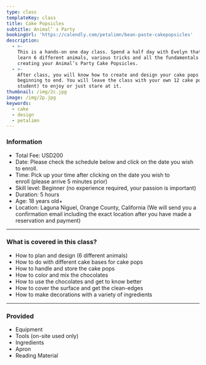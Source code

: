 ```yaml
---
type: class
templateKey: class
title: Cake Popsicles
subtitle: Animal‘ s Party
bookingUrl: 'https://calendly.com/petalimn/bean-paste-cakepopsicles'
description:
  - >-
    This is a hands-on one day class. Spend a half day with Evelyn that you will
    learn 6 different animals, various tricks and all the fundamentals of
    creating your Animal’s Party Cake Popsicles. 
  - >-
    After class, you will know how to create and design your cake pops from
    beginning to end. You will leave the class with your own 12 cake pops (each
    student) to enjoy or just stare at it.
thumbnail: /img/2c.jpg
image: /img/2p.jpg
keywords:
  - cake
  - design
  - petalimn
---
```

### Information

* Total Fee: USD200
* Date: Please check the schedule below and click on the date you wish to enroll.
* Time: Pick up your time after clicking on the date you wish to enroll (please arrive 5 minutes prior)
* Skill level: Beginner (no experience required, your passion is important)
* Duration: 5 hours
* Age: 18 years old+
* Location: Laguna Niguel, Orange County, California (We will send you a confirmation email including the exact location after you have made a reservation and payment)

---

### What is covered in this class?

* How to plan and design (6 different animals)
* How to do with different cake bases for cake pops
* How to handle and store the cake pops
* How to color and mix the chocolates
* How to use the chocolates and get to know better
* How to cover the surface and get the clean-edges
* How to make decorations with a variety of ingredients

---

### Provided

* Equipment
* Tools (on-site used only)
* Ingredients
* Apron
* Reading Material
